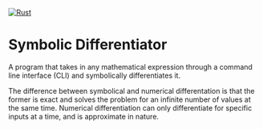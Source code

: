 [![Rust](https://github.com/martinjonsson01/symbolic-differentiator/actions/workflows/rust.yml/badge.svg?branch=master)](https://github.com/martinjonsson01/symbolic-differentiator/actions/workflows/rust.yml)

# Symbolic Differentiator
A program that takes in any mathematical expression through a command line interface (CLI) and symbolically differentiates it.

The difference between symbolical and numerical differentation is that the former is exact and solves the problem for an infinite number of values at the same time. Numerical differentiation can only differentiate for specific inputs at a time, and is approximate in nature.
